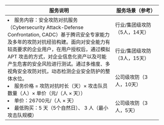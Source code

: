 <table>
<thead>
<tr>
<th width="70%">服务说明</th>
<th>服务场景（参考）</th>
</tr>
</thead>
<tbody><tr>
<td rowspan=4><li>服务内容：安全攻防对抗服务（Cybersecurity Attack-Defense Confrontation, CADC）基于腾讯安全专家能力及多年的攻防对抗经验构建。面向对安全能力有较高要求的企业用户，在用户授权后，通过模拟 APT 攻击的方式，对企业信息化资产以及可能产生危害的安全风险进行测试。通过多维度、多视角安全攻防对抗，动态检测企业安全防护的整体水位。</li><li>  服务价格 = 攻防对抗时长（天）× 攻击队员数量（人）× 单价（元/（人 × 天））</li><li> 单价：26700元/（人 × 天）  </li><li> 最低购买：5 天（5个自然日）、 3 人（最小攻击队规模）</li> </td>
<td>行业/集团级攻防（5人，14天）</td>
</tr>
<tr>
 <td>行业/集团级攻防（3人，15天）</td>
</tr>
<tr>
 <td>公司级攻防（3人，10天）</td>
</tr>
<tr>
 <td>公司级攻防（3人，5天）</td>
</tr>
</tbody></table>
